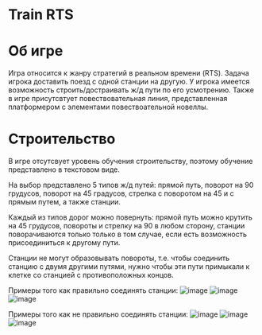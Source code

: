 # Train RTS

# Об игре
Игра относится к жанру стратегий в реальном времени (RTS). Задача игрока доставить поезд с одной станции на другую. У игрока имеется возможность строить/достраивать ж/д пути по его усмотрению. Также в игре присутсвтует повествовательная линия, представленная платформером с элементами повествоательной новеллы.

# Строительство
В игре отсутсвует уровень обучения строительству, поэтому обучение представлено в текстовом виде.

На выбор представлено 5 типов ж/д путей: прямой путь, поворот на 90 грудусов, поворот на 45 градусов, стрелка с поворотом на 45 и с прямым путем, а также станции.

Каждый из типов дорог можно повернуть: прямой путь можно крутить на 45 грудусов, повороты и стрелку на 90 в любом сторону, станции поворачиваются только только в том случае, если есть возможность присоединиться к другому пути.

Станции не могут образовывать повороты, т.е. чтобы соединить станцию с двумя другими путями, нужно чтобы эти пути примыкали к клетке со станцией с противоположных концов.

Примеры того как правильно соединять станции:
![image](https://user-images.githubusercontent.com/72488586/131981912-e54be0d6-7a46-41aa-843e-d97a839b335d.png)
![image](https://user-images.githubusercontent.com/72488586/131982192-5f584763-2b52-4a9c-9d32-6a36d91a7a48.png)
![image](https://user-images.githubusercontent.com/72488586/131982291-3bcfe0c1-294b-4c90-8ed5-04940e4d9f52.png)

Примеры того как не правильно соединять станции:
![image](https://user-images.githubusercontent.com/72488586/131982343-b992882e-c374-40de-bf19-fe089be9cd41.png)
![image](https://user-images.githubusercontent.com/72488586/131982404-f508889b-2509-4980-a2c5-f440bd051c9a.png)
![image](https://user-images.githubusercontent.com/72488586/131982443-702850d8-a46f-436c-8458-d211cddf90a5.png)


